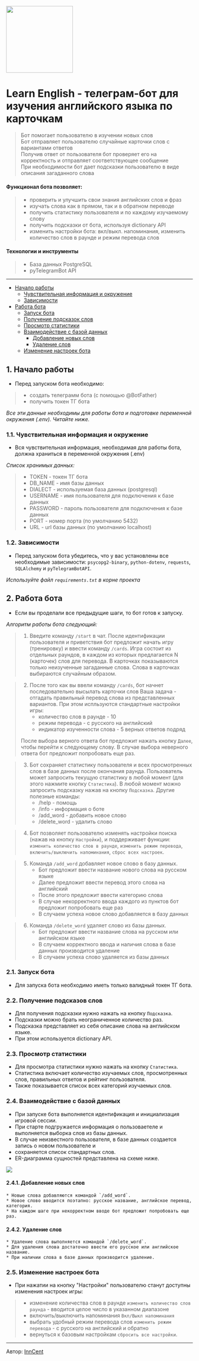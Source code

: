
[<img src="./images/learn_english_bot.jpg" width="180" height="180">](https://github.com/InnokentiyKim/LearnEnglishTgBot/)


# Learn English - телеграм-бот для изучения английского языка по карточкам
> Бот помогает пользователю в изучении новых слов  
> Бот отправляет пользователю случайные карточки слов с вариантами ответов  
> Получив ответ от пользователя бот проверяет его на корректность и отправляет соответствующее сообщение  
> При необходимости бот дает подсказки пользователю в виде описания загаданного слова
#### Функционал бота позволяет:
> - проверить и улучшить свои знания английских слов и фраз
> - изучать слова как в прямом, так и в обратном переводе
> - получить статистику пользователя и по каждому изучаемому слову
> - получить подсказки от бота, используя dictionary API
> - изменить настройки бота: вкл/выкл. напоминания, изменить количество слов в раунде и режим перевода слов
#### Технологии и инструменты
> - База данных PostgreSQL
> - pyTelegramBot API

<hr>

- [Начало работы](#start)
  - [Чувствительная информация и окружение](#environment)
  - [Зависимости](#dependencies)
- [Работа бота](#bot)
  - [Запуск бота](#run_bot)
  - [Получение подсказок слов](#hints)
  - [Просмотр статистики](#statistics)
  - [Взаимодействие с базой данных](#database)
    - [Добавление новых слов](#add_words)
    - [Удаление слов](#delete_words)
  - [Изменение настроек бота](#settings)

<a name="start"></a>
## 1. Начало работы

* Перед запуском бота необходимо:
>- создать телеграмм бота (с помощью @BotFather) 
>- получить токен ТГ бота

_Все эти данные необходимы для работы бота и подготовке переменной окружения (.env). Читайте ниже._

<a name="environment"></a>
### 1.1. Чувствительная информация и окружение

* Вся чувствительная информация, необходимая для работы бота, должна храниться в переменной окружения (.env)  

_Список хранимых данных:_
   >- TOKEN - токен ТГ бота
   >- DB_NAME - имя базы данных  
   >- DIALECT - используемая база данных (postgresql)  
   >- USERNAME - имя пользователя для подключения к базе данных
   >- PASSWORD - пароль пользователя для подключения к базе данных
   >- PORT - номер порта (по умолчанию 5432)
   >- URL - url базы данных (по умолчанию localhost)

<a name="dependencies"></a>
### 1.2. Зависимости

* Перед запуском бота убедитесь, что у вас установлены все необходимые зависимости: `psycopg2-binary`, `python-dotenv`, `requests`, `SQLAlchemy` и `pyTelegramBotAPI`.
    
_Используйте файл `requirements.txt` в корне проекта_


<a name="bot"></a>
## 2. Работа бота

* Если вы проделали все предыдущие шаги, то бот готов к запуску.

_Алгоритм работы бота следующий:_
> 1. Введите команду `/start` в чат. После идентификации пользователя и приветствия
> бот предложит начать игру (тренировку) и ввести команду `/cards`. 
> Игра состоит из отдельных раундов, в каждом из которых предлагается N (карточек) слов для перевода.
> В карточках показываются только неизученные загаданные слова. Слова в карточках выбираются случайным образом.

> 2. После того как вы ввели команду `/cards`, бот начнет последовательно высылать карточки слов
> Ваша задача - отгадать правильный перевод слова из представленных вариантов.
> При этом испльзуются стандартные настройки игры:
>    - количество слов в раунде - 10
>    - режим перевода - с русского на английский
>    - индикатор изученности слова - 5 верных ответов подряд
>    
>   После выбора верного ответа бот предложит нажать кнопку `Далее`, чтобы перейти к следующему слову.
>   В случае выбора неверного ответа бот предложит попробовать еще раз. 

> 3. Бот сохраняет статистику пользователя и всех просмотренных слов в базе данных после окончания раунда.
> Пользователь может запросить текущую статистику в любой момент (для этого нажмите кнопку `Статистика`).
> В любой момент можно запросить подсказку нажав на кнопку `Подсказка`.
> Другие полезные команды:
>    - /help - помощь
>    - /info - информация о боте
>    - /add_word - добавить новое слово
>    - /delete_word - удалить слово

> 4. Бот позволяет пользователю изменять настройки поиска (нажав на кнопку `Настройки`), и поддерживает функции:  
> `изменить количество слов в раунде`, `изменить режим перевода`, `включить/выключить напоминания`, `сброс всех настроек`.


> 5. Команда `/add_word` добавляет новое слово в базу данных.
>    - Бот предложит ввести название нового слова на русском языке
>    - Далее предложит ввести перевод этого слова на английский
>    - После этого предложит ввести категорию слова
>    - В случае некорректного ввода каждого из пунктов бот предложит попробовать еще раз
>    - В случаем успеха новое слово добавляется в базу данных

> 6. Команда `/delete_word` удаляет слово из базы данных.
>    - Бот предложит ввести название слова на русском или английском языке
>    - В случаем корректного ввода и наличия слова в базе данных производится удаление
>    - В случаем успеха слово удаляется из базы данных


<a name="run_bot"></a>
### 2.1. Запуск бота

* Для запуска бота необходимо иметь только валидный токен ТГ бота.



<a name="hints"></a>
### 2.2. Получение подсказов слов

* Для получения подсказки нужно нажать на кнопку `Подсказка`.
* Подсказки можно брать неограниченное количество раз. 
* Подсказка представляет из себя описание слова на английском языке.
* При этом используется dictionary API.


<a name="statistics"></a>
### 2.3. Просмотр статистики

* Для просмотра статистики нужно нажать на кнопку `Статистика`.
* Статистика включает количество изучаемых слов, просмотренных слов, правильных ответов и рейтинг пользователя.
* Также показывается список всех категорий изучаемых слов.


<a name="database"></a>
### 2.4. Взаимодействие с базой данных

* При запуске бота выполняется идентификация и инициализация игровой сессии.
* При старте подгружается информация о пользоваетеле и выполняется выборка слов из базы данных.
* В случае неизвестного пользователя, в базе данных создается запись о новом пользователе и 
* сохраняется список стандартных слов.
* ER-диаграмма сущностей представлена на схеме ниже.  

[<img src="./images/eng_cards_schema.png">]()

<a name="add_words"></a>
#### 2.4.1. Добавление новых слов

    * Новые слова добавляются командой `/add_word`.
    * Новое слово вводится поэтапно: русское название, английское перевод, категория.
    * На каждом шаге при некорректном вводе бот предложит попробовать еще раз.


<a name="delete_words"></a>
#### 2.4.2. Удаление слов

    * Удаление слова выполняется командой `/delete_word`.
    * Для удаления слова достаточно ввести его русское или английское название.
    * При наличии слова в базе данных производится удаление.


<a name="settings"></a>
### 2.5. Изменение настроек бота

* При нажатии на кнопку "Настройки" пользователю станут доступны изменения настроек игры:
>    - изменение количества слов в раунде `изменить количество слов раунда` - вводится целое число в указанном диапазоне 
>    - включить/выключить напоминания `Вкл/Выкл напоминания`  
>    - выбрать удобный режим перевода слов `изменить режим перевода` - с русского на английский и обратно
>    - вернуться к базовым настройкам `сбросить все настройки`.



---
Автор:
[InnCent](https://github.com/InnokentiyKim/)
